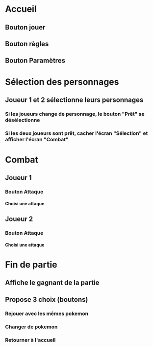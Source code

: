# Accueil
## Bouton jouer

## Bouton règles
## Bouton Paramètres


# Sélection des personnages
## Joueur 1 et 2 sélectionne leurs personnages
### Si les joueurs change de personnage, le bouton "Prêt" se désélectionne
### Si les deux joueurs sont prêt, cacher l'écran "Sélection" et afficher l'écran "Combat" 
# Combat
## Joueur 1
### Bouton Attaque
#### Choisi une attaque
## Joueur 2
### Bouton Attaque
#### Choisi une attaque

# Fin de partie
## Affiche le gagnant de la partie
## Propose 3 choix (boutons) 
### Rejouer avec les mêmes pokemon
### Changer de pokemon
### Retourner à l'accueil
